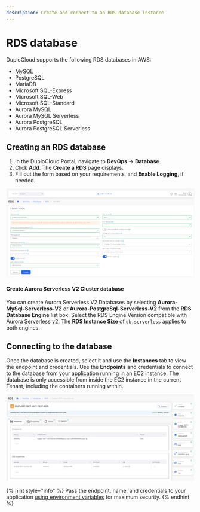```yaml
---
description: Create and connect to an RDS database instance
---
```


# RDS database

DuploCloud supports the following RDS databases in AWS:

* MySQL
* PostgreSQL
* MariaDB
* Microsoft SQL-Express
* Microsoft SQL-Web
* Microsoft SQL-Standard
* Aurora MySQL
* Aurora MySQL Serverless
* Aurora PostgreSQL
* Aurora PostgreSQL Serverless

## Creating an RDS database <a href="#0-toc-title" id="0-toc-title"></a>

1. In the DuploCloud Portal, navigate to **DevOps** -> **Database**.
2. Click **Add**. The **Create a RDS** page displays.
3. Fill out the form based on your requirements, and **Enable Logging**, if needed.

![Create a RDS page](../../../../.gitbook/assets/RDS1.png)

#### Create Aurora Serverless V2 Cluster database

You can create Aurora Serverless V2 Databases by selecting **Aurora-MySql-Serverless-V2** or **Aurora-PostgreSql-Serverless-V2** from the **RDS Database Engine** list box. Select the RDS Engine Version compatible with Aurora Serverless v2. The **RDS Instance Size** of `db.serverless` applies to both engines.

## Connecting to the database <a href="#1-toc-title" id="1-toc-title"></a>

Once the database is created, select it and use the **Instances** tab to view the endpoint and credentials. Use the **Endpoints** and credentials to connect to the database from your application running in an EC2 instance. The database is only accessible from inside the EC2 instance in the current Tenant, including the containers running within.

![RDS Instances tab](../../../../.gitbook/assets/RDS5.png)

{% hint style="info" %}
Pass the endpoint, name, and credentials to your application [using environment variables](../../../use-cases/passing-secrets/passing-config-and-secrets/) for maximum security.&#x20;
{% endhint %}
